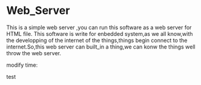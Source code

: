 # Web_Server
This is a simple web server ,you can run this software as a web server for HTML file.
This software is write for enbedded system,as we all know,with the developping of the internet of the things,things begin 
connect to the internet.So,this web server can built_in a thing,we can konw the things well throw the web server.


modify time: 

test
